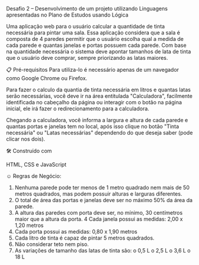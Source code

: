 Desafio 2 – Desenvolvimento de um projeto utilizando Linguagens apresentadas no Plano de Estudos usando Lógica

Uma aplicação web para o usuário calcular a quantidade de tinta
necessária para pintar uma sala. Essa aplicação considera que a sala é
composta de 4 paredes permitir que o usuário escolha qual a medida de cada
parede e quantas janelas e portas possuem cada parede. Com base na quantidade
necessária o sistema deve apontar tamanhos de lata de tinta que o usuário deve
comprar, sempre priorizando as latas maiores. 

📋 Pré-requisitos
Para utiliza-lo é necessário apenas de um navegador como Google Chrome ou Firefox.

Para fazer o calculo da quantia de tinta necessária em litros e quantas latas serão necessárias, 
você deve ir na área entitulada "Calculadora", facilmente identificada no cabeçalho da página ou 
interagir com o botão na página inicial, ele irá fazer o redirecionamento para a calculadora.

Chegando a calculadora, você informa a largura e altura de cada parede e quantas portas e janelas
tem no local, após isso clique no botão "Tinta necessária" ou "Latas necessárias" dependendo do 
que deseja saber (pode clicar nos dois).


🛠️ Construído com

HTML, CSS e JavaScript


☺ Regras de Negócio:
1. Nenhuma parede pode ter menos de 1 metro quadrado nem mais de 50 metros
quadrados, mas podem possuir alturas e larguras diferentes.
2. O total de área das portas e janelas deve ser no máximo 50% da área da parede.
3. A altura das paredes com porta deve ser, no mínimo, 30 centímetros maior que a
altura da porta.
4 Cada janela possui as medidas: 2,00 x 1,20 metros
5. Cada porta possui as medidas: 0,80 x 1,90 metros
6. Cada litro de tinta é capaz de pintar 5 metros quadrados.
7. Não considerar teto nem piso.
8. As variações de tamanho das latas de tinta são:
o 0,5 L
o 2,5 L
o 3,6 L
o 18 L 

